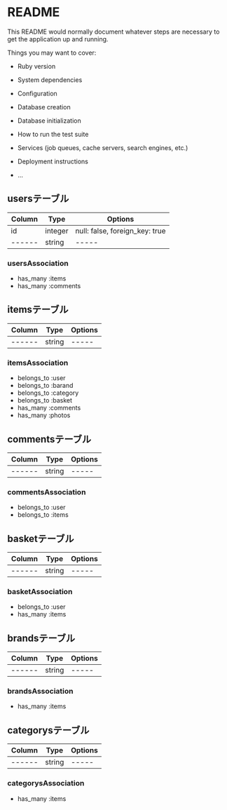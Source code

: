 # README

This README would normally document whatever steps are necessary to get the
application up and running.

Things you may want to cover:

* Ruby version

* System dependencies

* Configuration

* Database creation

* Database initialization

* How to run the test suite

* Services (job queues, cache servers, search engines, etc.)

* Deployment instructions

* ...

## usersテーブル
|Column|Type|Options|
|------|----|-------|
|id|integer|null: false, foreign_key: true|
|------|string|-----|
### usersAssociation
- has_many :items
- has_many :comments

## itemsテーブル
|Column|Type|Options|
|------|----|-------|
|------|string|-----|
### itemsAssociation
- belongs_to :user
- belongs_to :barand
- belongs_to :category
- belongs_to :basket
- has_many :comments
- has_many :photos

## commentsテーブル
|Column|Type|Options|
|------|----|-------|
|------|string|-----|
### commentsAssociation
- belongs_to :user
- belongs_to :items

## basketテーブル
|Column|Type|Options|
|------|----|-------|
|------|string|-----|
### basketAssociation
- belongs_to :user
- has_many :items

## brandsテーブル
|Column|Type|Options|
|------|----|-------|
|------|string|-----|
### brandsAssociation
- has_many :items

## categorysテーブル
|Column|Type|Options|
|------|----|-------|
|------|string|-----|
### categorysAssociation
- has_many :items